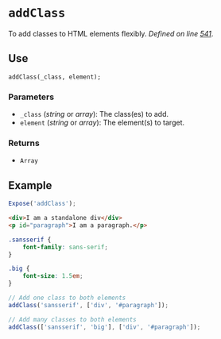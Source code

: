 # `addClass`
To add classes to HTML elements flexibly. _Defined on line [541](../../F.js#L541)_.

## Use
```
addClass(_class, element);
```

### Parameters
* `_class` (_string_ or _array_): The class(es) to add.
* `element` (_string_ or _array_): The element(s) to target.

### Returns
* `Array`

## Example
```javascript
Expose('addClass');
```

```html
<div>I am a standalone div</div>
<p id="paragraph">I am a paragraph.</p>
```

```css
.sansserif {
	font-family: sans-serif;
}

.big {
	font-size: 1.5em;
}
```

```javascript
// Add one class to both elements
addClass('sansserif', ['div', '#paragraph']);

// Add many classes to both elements
addClass(['sansserif', 'big'], ['div', '#paragraph']);
```